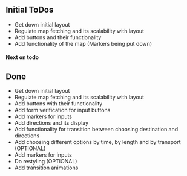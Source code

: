 ## Initial ToDos

- Get down initial layout
- Regulate map fetching and its scalability with layout
- Add buttons and their functionality
- Add functionality of the map (Markers being put down)

#### Next on todo


## Done
- Get down initial layout 
- Regulate map fetching and its scalability with layout
- Add buttons with their functionality
- Add form verification for input buttons
- Add markers for inputs
- Add directions and its display
- Add functionality for transition between choosing destination and directions
- Add choosing different options by time, by length and by transport (OPTIONAL)
- Add markers for inputs
- Do restyling (OPTIONAL)
- Add transition animations

